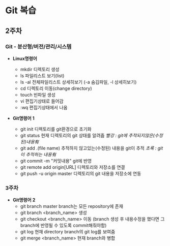 # Git 복습

## 2주차
### Git - 분산형/버전/관리/시스템

* **Linux명령어**
    * mkdir  디렉토리 생성
    * ls  파일리스트 보기(list)
    * ls -al  전체파일리스트 상세히보기
      (-a 숨김파일, -l 상세히보기)
    * cd  디렉토리 이동(change directory)
    * touch  빈파일 생성
    * vi  편집기상태로 들어감
    * :wq  편집기상태에서 나옴

* **Git명령어 1**
    * git init  디렉토리를 git환경으로 초기화
    * git status  현재 디렉토리의 git 상태를 알려줌
 	*빨강 : git에 추적되지않은(수정된)내용有*
     * git add .(file name)  추적하지 않고있는(수정된) 내용을 git이 추적
	*초록 : git이 추적하는 내용有*
    * git commit -m "커밋내용"  git에 반영
    * git remote add origin[URL]  디렉토리와 저장소를 연결
    * git push -u origin master  디렉토리의 git 내용을 저장소에 연동

### 3주차
* **Git명령어 2**
    * git branch  master branch는 모든 repository에 존재
    * git branch <branch_name>  생성
    * git checkout <branch_name>  이동
	(branch 생성 후 내용수정을 했다면 그 branch에 반영될 수 있도록 commit해줘야함)
    * git log  현재 directory branch의 git log를 보여줌
    * git merge <branch_name>  현재 branch와 병합
